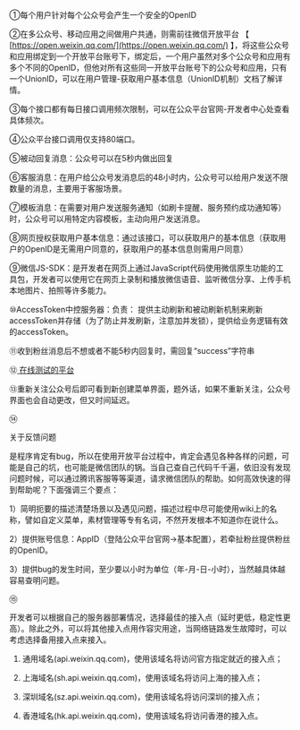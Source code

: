 ①每个用户针对每个公众号会产生一个安全的OpenID



②在多公众号、移动应用之间做用户共通，则需前往微信开放平台 【 [https://open.weixin.qq.com/](https://open.weixin.qq.com/) 】，将这些公众号和应用绑定到一个开放平台账号下，绑定后，一个用户虽然对多个公众号和应用有多个不同的OpenID，但他对所有这些同一开放平台账号下的公众号和应用，只有一个UnionID，可以在用户管理-获取用户基本信息（UnionID机制）文档了解详情。



③每个接口都有每日接口调用频次限制，可以在公众平台官网-开发者中心处查看具体频次。



④公众平台接口调用仅支持80端口。



⑤被动回复消息：公众号可以在5秒内做出回复



⑥客服消息：在用户给公众号发消息后的48小时内，公众号可以给用户发送不限数量的消息，主要用于客服场景。



⑦模板消息：在需要对用户发送服务通知（如刷卡提醒、服务预约成功通知等）时，公众号可以用特定内容模板，主动向用户发送消息。



⑧网页授权获取用户基本信息：通过该接口，可以获取用户的基本信息（获取用户的OpenID是无需用户同意的，获取用户的基本信息则需用户同意）



⑨微信JS-SDK：是开发者在网页上通过JavaScript代码使用微信原生功能的工具包，开发者可以使用它在网页上录制和播放微信语音、监听微信分享、上传手机本地图片、拍照等许多能力。



⑩AccessToken中控服务器：负责： 提供主动刷新和被动刷新机制来刷新accessToken并存储（为了防止并发刷新，注意加并发锁），提供给业务逻辑有效的accessToken。



⑪收到粉丝消息后不想或者不能5秒内回复时，需回复“success”字符串



⑫[ 在线测试的平台](http://mp.weixin.qq.com/debug/)



⑬重新关注公众号后即可看到新创建菜单界面，题外话，如果不重新关注，公众号界面也会自动更改，但又时间延迟。



⑭

关于反馈问题

是程序肯定有bug，所以在使用开放平台过程中，肯定会遇见各种各样的问题，可能是自己的坑，也可能是微信团队的锅。当自己查自己代码千千遍，依旧没有发现问题时候，可以通过腾讯客服等等渠道，请求微信团队的帮助。如何高效快速的得到帮助呢？下面强调三个要点：

1）简明扼要的描述清楚场景以及遇见问题，描述过程中尽可能使用wiki上的名称，譬如自定义菜单，素材管理等专有名词，不然开发根本不知道你在说什么。

2）提供账号信息：AppID（登陆公众平台官网-&gt;基本配置），若牵扯粉丝提供粉丝的OpenID。

3）提供bug的发生时间，至少要以小时为单位（年-月-日-小时），当然越具体越容易查明问题。



⑮

开发者可以根据自己的服务器部署情况，选择最佳的接入点（延时更低，稳定性更高）。除此之外，可以将其他接入点用作容灾用途，当网络链路发生故障时，可以考虑选择备用接入点来接入。

1. 通用域名\(api.weixin.qq.com\)，使用该域名将访问官方指定就近的接入点；

1. 上海域名\(sh.api.weixin.qq.com\)，使用该域名将访问上海的接入点；

1. 深圳域名\(sz.api.weixin.qq.com\)，使用该域名将访问深圳的接入点；

1. 香港域名\(hk.api.weixin.qq.com\)，使用该域名将访问香港的接入点。

  


